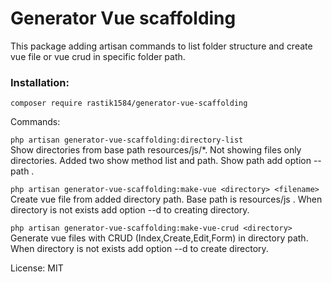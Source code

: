 # Generator Vue scaffolding
This package adding artisan commands to list folder structure and create vue file or vue crud in specific folder path. <br>

### Installation: 
`composer require rastik1584/generator-vue-scaffolding`

Commands: <br>

`php artisan generator-vue-scaffolding:directory-list` <br>
Show directories from base path resources/js/*. Not showing files only directories. Added two show method list and path.
Show path add option --path .

`php artisan generator-vue-scaffolding:make-vue <directory> <filename>` <br>
Create vue file from added directory path. Base path is resources/js . When directory is not exists add option
--d to creating directory.

`php artisan generator-vue-scaffolding:make-vue-crud <directory>` <br>
Generate vue files with CRUD (Index,Create,Edit,Form) in directory path. When directory is not exists add option
--d to create directory.


License: MIT 
